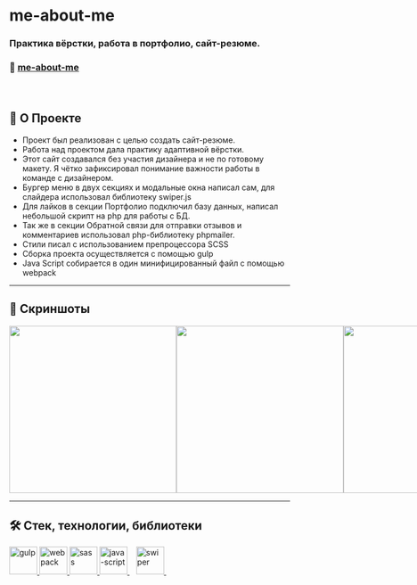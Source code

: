 # me-about-me
### Практика вёрстки, работа в портфолио, сайт-резюме. 
### 🔗 [me-about-me](https://little-wing.ru)<br><br><br>

##  📖 О Проекте<br>
- Проект был реализован с целью создать сайт-резюме.<br>
- Работа над проектом дала практику адаптивной вёрстки.<br> 
- Этот сайт создавался без участия дизайнера и не по готовому макету. Я чётко зафиксировал понимание важности работы в команде с дизайнером.<br>
- Бургер меню в двух секциях и модальные окна написал сам, для слайдера использовал библиотеку swiper.js<br>
- Для лайков в секции Портфолио подключил базу данных, написал небольшой скрипт на php для работы с БД.<br>
- Так же в секции Обратной связи для отправки отзывов и комментариев использовал php-библиотеку phpmailer.<br>
- Стили писал с использованием препроцессора SCSS<br>
- Сборка проекта осуществляется с помощью gulp<br>
- Java Script собирается в один минифицированный файл с помощью webpack<br>

---
## 📸 Скриншоты<br>
<div style="display: flex;">
  <img style="height: 300px" src="https://user-images.githubusercontent.com/77357671/233193120-7c9d2583-a101-4c9f-ab0e-7fca9fba819c.jpg"/>
  <img style="height: 300px" src="https://user-images.githubusercontent.com/77357671/233193256-21dacef5-fc23-40d4-820c-9581ebd23027.jpg"/>
  <img style="height: 300px" src="https://user-images.githubusercontent.com/77357671/233193353-6336e769-340f-4bed-8a17-932e9d8f28d8.jpg"/>
  <img style="height: 300px" src="https://user-images.githubusercontent.com/77357671/233193503-dc8d5ce2-4164-424e-9438-33c96834b1d4.jpg"/>
  <img style="height: 300px" src="https://user-images.githubusercontent.com/77357671/233193612-fcaa6676-964e-45b4-8824-6dd47d9d2e5a.jpg"/>
  <img style="height: 300px" src="https://user-images.githubusercontent.com/77357671/233193728-e1878a0b-5e15-4830-a523-88f77b3060b7.jpg"/>
  <img style="height: 300px" src="https://user-images.githubusercontent.com/77357671/233193891-81d829c5-ebf3-4629-bf27-37beb2e7c1a5.jpg"/>
  <img style="height: 300px" src="https://user-images.githubusercontent.com/77357671/233194026-91ff94c4-9391-4394-8480-8d0e7f3d1876.jpg"/>
  <img style="height: 300px" src="https://user-images.githubusercontent.com/77357671/233194155-ab50c48b-b980-44fd-82a1-31b0621f1b26.jpg"/>
  <img style="height: 300px" src="https://user-images.githubusercontent.com/77357671/233194256-ca8c7d6b-ce49-4ffb-938f-e4f8bb9c0750.jpg"/>
  <img style="height: 300px" src="https://user-images.githubusercontent.com/77357671/233194384-cdccbfd3-7190-4fa3-a0f4-feca1cec2eea.jpg"/>
  <img style="height: 300px" src="https://user-images.githubusercontent.com/77357671/233194512-292a7ce8-2d08-426e-9898-ad9760158338.jpg"/>
  <img style="height: 300px" src="https://user-images.githubusercontent.com/77357671/233194643-1922faa5-a92e-4e24-b467-46d13ff9e899.jpg"/>
  <img style="height: 300px" src="https://user-images.githubusercontent.com/77357671/233194773-9671d070-99d9-474d-b4fb-2649c0bca461.jpg"/>
</div>

---
## 🛠 Стек, технологии, библиотеки<br>
<div>
  <a href="https://gulpjs.com/">
    <img width="50" height="50" title="gulp" src="https://user-images.githubusercontent.com/77357671/210009329-ffb40272-c4e2-4f19-9a02-09fc510d5fac.svg"/>
  </a>
  <a href="https://webpack.js.org">
    <img width="50" height="50" title="webpack" src="https://user-images.githubusercontent.com/77357671/233195925-1800d7d1-c810-4773-b70d-29a1121a2a93.svg"/>
  </a>
  <a href="https://sass-scss.ru/">
    <img width="50" height="50" title="sass" src="https://user-images.githubusercontent.com/77357671/227791678-949b584b-dc12-457c-85d1-ed110e5a1faa.svg"/>
  </a>
  <a href="https://www.javascript.com/" >
    <img width="50" height="50" title="java-script" src="https://user-images.githubusercontent.com/77357671/210012086-6591b665-5700-4d93-ba8d-90f91bec4bd6.svg"/>
  </a>&nbsp;&nbsp;
  <a href="https://swiperjs.com" >
    <img width="50" height="50" title="swiper" src="https://user-images.githubusercontent.com/77357671/232847439-a3d37300-7326-4110-a78e-ca5fd1a958bf.svg"/>
  </a>&nbsp;&nbsp;
</div>




























